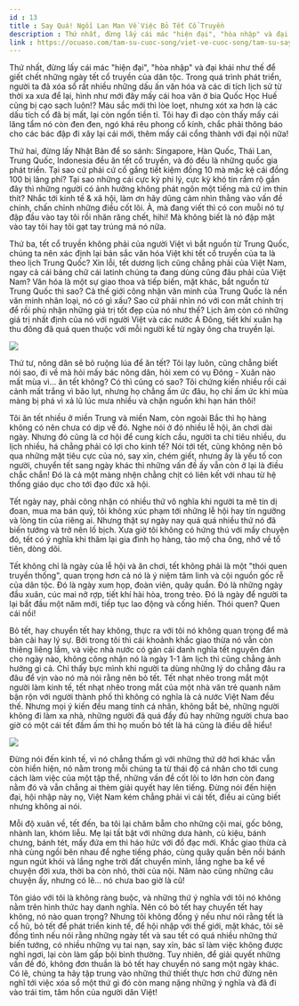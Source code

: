 ```yaml
---
id : 13
title : Say Quá! Ngồi Lan Man Về Việc Bỏ Tết Cổ Truyền
description : Thứ nhất, đừng lấy cái mác "hiện đại", "hòa nhập" và đại khái như thế để giết chết những ngày tết cổ truyền của dân tộc. Trong quá trình phát triển, người ta đã xóa sổ rất nhiều những dấu ấn văn hóa và các di tích lịch sử từ thời xa xưa để lại, hình như mới đây mấy cái hoa văn ở bia Quốc Học Huế cũng bị cạo sạch luôn!? Màu sắc mới thì lòe loẹt, nhưng xót xa hơn là các dấu tích cổ đã bị mất, lại còn ngốn tiền tỉ. Tôi hay đi dạo còn thấy mấy cái lăng tẩm nó còn đen đen, ngó khá rêu phong cổ kính, chắc phải thông báo cho các bác đập đi xây lại cái mới, thêm mấy cái cổng thành với đại nội nữa!
link : https://ocuaso.com/tam-su-cuoc-song/viet-ve-cuoc-song/tam-su-say-qua-ngoi-lan-man-ve-viec-bo-tet-co-truyen.html
---
```


Thứ nhất, đừng lấy cái mác "hiện đại", "hòa nhập" và đại khái như thế để
giết chết những ngày tết cổ truyền của dân tộc. Trong quá trình phát triển,
người ta đã xóa sổ rất nhiều những dấu ấn văn hóa và các di tích lịch sử
từ thời xa xưa để lại, hình như mới đây mấy cái hoa văn ở bia Quốc Học Huế
cũng bị cạo sạch luôn!? Màu sắc mới thì lòe loẹt, nhưng xót xa hơn là các
dấu tích cổ đã bị mất, lại còn ngốn tiền tỉ. Tôi hay đi dạo còn thấy mấy
cái lăng tẩm nó còn đen đen, ngó khá rêu phong cổ kính, chắc phải thông
báo cho các bác đập đi xây lại cái mới, thêm mấy cái cổng thành với đại
nội nữa!

Thứ hai, đừng lấy Nhật Bản để so sánh: Singapore, Hàn Quốc, Thái Lan, Trung
Quốc, Indonesia đều ăn tết cổ truyền, và đó đều là những quốc gia phát triển.
Tại sao cứ phải cứ cố gắng tiết kiệm đồng 10 mà mặc kệ cái đồng 100 bị lãng
phí? Tại sao những cái cực kỳ phi lý, cực kỳ khó tin rầm rộ gần đây thì
những người có ảnh hưởng không phát ngôn một tiếng mà cứ im thin thít? Nhắc
tới kinh tế & xã hội, làm ơn hãy dũng cảm nhìn thẳng vào vấn đề chính, chấn
chỉnh những điều cốt lõi. À, mà đang viết thì có con muỗi nó tự đập đầu
vào tay tôi rồi nhăn răng chết, hihi! Mà không biết là nó đập mặt vào tay
tôi hay tôi gạt tay trúng má nó nữa.

Thứ ba, tết cổ truyền không phải của người Việt vì bắt nguồn từ Trung Quốc,
chúng ta nên xác định lại bản sắc văn hóa Việt khi tết cổ truyền của ta
là theo lịch Trung Quốc? Xin lỗi, tết dương lịch cũng chẳng phải của Việt
Nam, ngay cả cái bảng chữ cái latinh chúng ta đang dùng cũng đâu phải của
Việt Nam? Văn hóa là một sự giao thoa và tiếp biến, mặt khác, bắt nguồn
từ Trung Quốc thì sao? Cả thế giới công nhận văn minh của Trung Quốc là
nền văn minh nhân loại, nó có gì xấu? Sao cứ phải nhìn nó với con mắt chính
trị để rồi phủ nhận những giá trị tốt đẹp của nó như thế? Lịch âm còn có
những giá trị nhất định của nó với người Việt và các nước Á Đông, tiết khí
xuân hạ thu đông đã quá quen thuộc với mỗi người kể từ ngày ông cha truyền
lại.

![](https://ocuaso.com/wp-content/uploads/2017/01/tam-su-say-qua-ngoi-lan-man-ve-viec-bo-tet-co-truyen.jpg)

Thứ tư, nông dân sẽ bỏ ruộng lúa để ăn tết? Tôi lạy luôn, cũng chẳng biết
nói sao, đi về mà hỏi mấy bác nông dân, hỏi xem có vụ Đông - Xuân nào mất
mùa vì... ăn tết không? Có thì cũng có sao? Tôi chứng kiến nhiều rồi cái
cảnh mất trắng vì bão lụt, nhưng họ chẳng ấm ức đâu, họ chỉ ấm ức khi mùa
màng bị phá vì xả lũ lúc mưa nhiều và chặn nguồn khi hạn hán thôi!

Tôi ăn tết nhiều ở miền Trung và miền Nam, còn ngoài Bắc thì họ hàng không
có nên chưa có dịp về đó. Nghe nói ở đó nhiều lễ hội, ăn chơi dài ngày.
Nhưng đó cũng là cơ hội để cung kích cầu, người ta chi tiêu nhiều, du lịch
nhiều, há chẳng phải có lợi cho kinh tế? Nói tới tết, cũng không nên bỏ
qua những mặt tiêu cực của nó, say xỉn, chém giết, nhưng ấy là yếu tố con
người, chuyển tết sang ngày khác thì những vấn đề ấy vẫn còn ở lại là điều
chắc chắn! Đó là cả một màng nhện chằng chịt có liên kết với nhau từ hệ
thống giáo dục cho tới đạo đức xã hội.

Tết ngày nay, phải công nhận có nhiều thứ vô nghĩa khi người ta mê tín dị
đoan, mua ma bán quỷ, tôi không xúc phạm tới những lễ hội hay tín ngưỡng
và lòng tin của riêng ai. Nhưng thật sự ngày nay quá quá nhiều thứ nó đã
biến tướng và trở nên lố bịch. Xưa giờ tôi không có hứng thú với mấy chuyện
đó, tết có ý nghĩa khi thăm lại gia đình họ hàng, tảo mộ cha ông, nhớ về tổ
tiên, dòng dõi.

Tết không chỉ là ngày của lễ hội và ăn chơi, tết không phải là một "thói
quen truyền thống", quan trọng hơn cả nó là ý niệm tâm linh và cội nguồn
gốc rễ của dân tộc. Đó là ngày xum họp, đoàn viên, quây quần. Đó là những
ngày đầu xuân, cúc mai nở rợp, tiết khí hài hòa, trong trẻo. Đó là ngày
để người ta lại bắt đầu một năm mới, tiếp tục lao động và cống hiến. Thói
quen? Quen cái nồi!

Bỏ tết, hay chuyển tết hay không, thực ra với tôi nó không quan trọng để
mà bàn cãi hay lý sự. Bởi trong tôi thì cái khoảnh khắc giao thừa nó vẫn
còn thiêng liêng lắm, và việc nhà nước có gán cái danh nghĩa tết nguyên
đán cho ngày nào, không công nhận nó là ngày 1-1 âm lịch thì cũng chẳng
ảnh hưởng gì cả. Chỉ thấy bực mình khi người ta dùng những lý do chẳng đâu
ra đâu để vịn vào nó mà nói rằng nên bỏ tết. Tết nhạt nhẽo trong mắt một
người làm kinh tế, tết nhạt nhẽo trong mắt của một nhà văn trẻ quanh năm
bận rộn với người thành phố thì không có nghĩa là cả nước Việt Nam đều thế.
Nhưng mọi ý kiến đều mang tính cá nhân, không bắt bẻ, những người không
đi làm xa nhà, những người đã quá đầy đủ hay những người chưa bao giờ có
một cái tết đầm ấm thì họ muốn bỏ tết là há cũng là điều dễ hiểu!

![](https://ocuaso.com/wp-content/uploads/2017/01/tam-su-say-qua-ngoi-lan-man-ve-viec-bo-tet-co-truyen-2.jpg)

Đừng nói đến kinh tế, vì nó chẳng thấm gì với những thứ dở hơi khác vẫn
còn hiển hiện, nó nằm trong mỗi chúng ta từ thái độ cá nhân cho tới cung
cách làm việc của một tập thể, những vấn đề cốt lõi to lớn hơn còn đang
nằm đó và vẫn chẳng ai thèm giải quyết hay lên tiếng. Đừng nói đến hiện
đại, hội nhập này nọ, Việt Nam kém chẳng phải vì cái tết, điều ai cũng biết
nhưng không ai nói.

Mỗi độ xuân về, tết đến, ba tôi lại chăm bẵm cho những cội mai, gốc bông,
nhành lan, khóm liễu. Mẹ lại tất bật với những dưa hành, củ kiệu, bánh chưng,
bánh tét, mấy đứa em thì háo hức với đồ đạc mới. Khắc giao thừa cả nhà cùng
ngồi bên nhau để nghe tiếng pháo, cùng quây quần bên nồi bánh ngun ngút
khói và lắng nghe trời đất chuyển mình, lắng nghe ba kể về chuyện đời xưa,
thời ba còn nhỏ, thời của nội. Năm nào cũng những câu chuyện ấy, nhưng có
lẽ... nó chưa bao giờ là cũ!

Tôn giáo với tôi là không ràng buộc, và những thứ ý nghĩa với tôi nó không
nằm trên hình thức hay danh nghĩa. Nên có bỏ tết hay chuyển tết hay không,
nó nào quan trọng? Nhưng tôi không đồng ý nếu như nói rằng tết là cổ hũ,
bỏ tết để phát triển kinh tế, để hội nhập với thế giới, mặt khác, tôi sẽ
đồng tình nếu nói rằng những ngày tết và sau tết có quá nhiều những thứ
biến tướng, có nhiều những vụ tai nạn, say xỉn, bác sĩ làm việc không được
nghỉ ngơi, lại còn làm gấp bội bình thường. Tuy nhiên, để giải quyết những
vấn đề đó, không đơn thuần là bỏ tết hay chuyển nó sang một ngày khác. Có
lẽ, chúng ta hãy tập trung vào những thứ thiết thực hơn chứ đừng nên nghĩ
tới việc xóa sổ một thứ gì đó còn mang nặng những ý nghĩa và đã đi vào trái
tim, tâm hồn của người dân Việt!